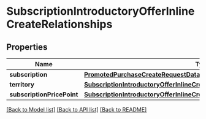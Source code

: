 # SubscriptionIntroductoryOfferInlineCreateRelationships

## Properties
Name | Type | Description | Notes
------------ | ------------- | ------------- | -------------
**subscription** | [**PromotedPurchaseCreateRequestDataRelationshipsSubscription**](PromotedPurchaseCreateRequestDataRelationshipsSubscription.md) |  | [optional] 
**territory** | [**SubscriptionIntroductoryOfferInlineCreateRelationshipsTerritory**](SubscriptionIntroductoryOfferInlineCreateRelationshipsTerritory.md) |  | [optional] 
**subscriptionPricePoint** | [**SubscriptionIntroductoryOfferInlineCreateRelationshipsSubscriptionPricePoint**](SubscriptionIntroductoryOfferInlineCreateRelationshipsSubscriptionPricePoint.md) |  | [optional] 

[[Back to Model list]](../README.md#documentation-for-models) [[Back to API list]](../README.md#documentation-for-api-endpoints) [[Back to README]](../README.md)


